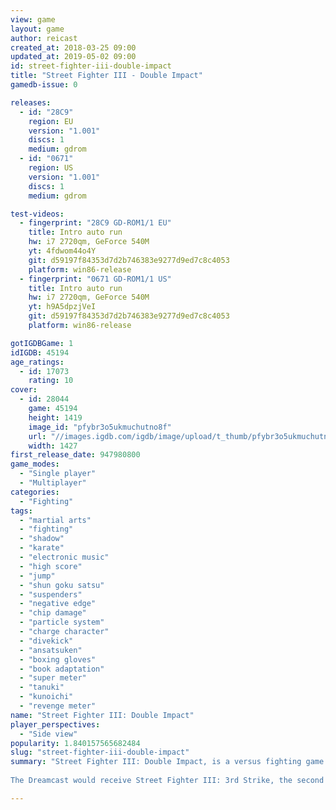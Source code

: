 ```yaml
---
view: game
layout: game
author: reicast
created_at: 2018-03-25 09:00
updated_at: 2019-05-02 09:00
id: street-fighter-iii-double-impact
title: "Street Fighter III - Double Impact"
gamedb-issue: 0

releases:
  - id: "28C9"
    region: EU
    version: "1.001"
    discs: 1
    medium: gdrom
  - id: "0671"
    region: US
    version: "1.001"
    discs: 1
    medium: gdrom

test-videos:
  - fingerprint: "28C9 GD-ROM1/1 EU"
    title: Intro auto run
    hw: i7 2720qm, GeForce 540M
    yt: 4fdwom44o4Y
    git: d59197f84353d7d2b746383e9277d9ed7c8c4053
    platform: win86-release
  - fingerprint: "0671 GD-ROM1/1 US"
    title: Intro auto run
    hw: i7 2720qm, GeForce 540M
    yt: h9A5dpzjVeI
    git: d59197f84353d7d2b746383e9277d9ed7c8c4053
    platform: win86-release

gotIGDBGame: 1
idIGDB: 45194
age_ratings:
  - id: 17073
    rating: 10
cover:
  - id: 28044
    game: 45194
    height: 1419
    image_id: "pfybr3o5ukmuchutno8f"
    url: "//images.igdb.com/igdb/image/upload/t_thumb/pfybr3o5ukmuchutno8f.jpg"
    width: 1427
first_release_date: 947980800
game_modes:
  - "Single player"
  - "Multiplayer"
categories:
  - "Fighting"
tags:
  - "martial arts"
  - "fighting"
  - "shadow"
  - "karate"
  - "electronic music"
  - "high score"
  - "jump"
  - "shun goku satsu"
  - "suspenders"
  - "negative edge"
  - "chip damage"
  - "particle system"
  - "charge character"
  - "divekick"
  - "ansatsuken"
  - "boxing gloves"
  - "book adaptation"
  - "super meter"
  - "tanuki"
  - "kunoichi"
  - "revenge meter"
name: "Street Fighter III: Double Impact"
player_perspectives:
  - "Side view"
popularity: 1.840157565682484
slug: "street-fighter-iii-double-impact"
summary: "Street Fighter III: Double Impact, is a versus fighting game developed by Capcom exclusively for the Sega Dreamcast. It is a compilation of two arcade fighters - Street Fighter III: New Generation and its update, Street Fighter III 2nd Impact: Giant Attack. As the name suggests, Street Fighter III is a sequel to Street Fighter II. The game was not released in North America. 
 
The Dreamcast would receive Street Fighter III: 3rd Strike, the second update to Street Fighter III."

---
```

